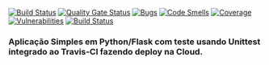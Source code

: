[![Build Status](https://app.travis-ci.com/luis-sena/devopslab.svg?branch=main)](https://app.travis-ci.com/luis-sena/devopslab)
[![Quality Gate Status](https://sonarcloud.io/api/project_badges/measure?project=luis-sena-devopslab&metric=alert_status)](https://sonarcloud.io/dashboard?id=luis-sena-devopslab)
[![Bugs](https://sonarcloud.io/api/project_badges/measure?project=luis-sena-devopslab&metric=bugs)](https://sonarcloud.io/dashboard?id=luis-sena-devopslab)
[![Code Smells](https://sonarcloud.io/api/project_badges/measure?project=luis-sena-devopslab&metric=code_smells)](https://sonarcloud.io/dashboard?id=luis-sena-devopslab)
[![Coverage](https://sonarcloud.io/api/project_badges/measure?project=luis-sena-devopslab&metric=coverage)](https://sonarcloud.io/dashboard?id=luis-sena-devopslab)
[![Vulnerabilities](https://sonarcloud.io/api/project_badges/measure?project=luis-sena-devopslab&metric=vulnerabilities)](https://sonarcloud.io/dashboard?id=luis-sena-devopslab)
[![Build Status](https://app.travis-ci.com/luis-sena/devopslab.svg?branch=main)](https://app.travis-ci.com/luis-sena/devopslab)
### Aplicação Simples em Python/Flask com teste usando Unittest integrado ao Travis-CI fazendo deploy na Cloud.
